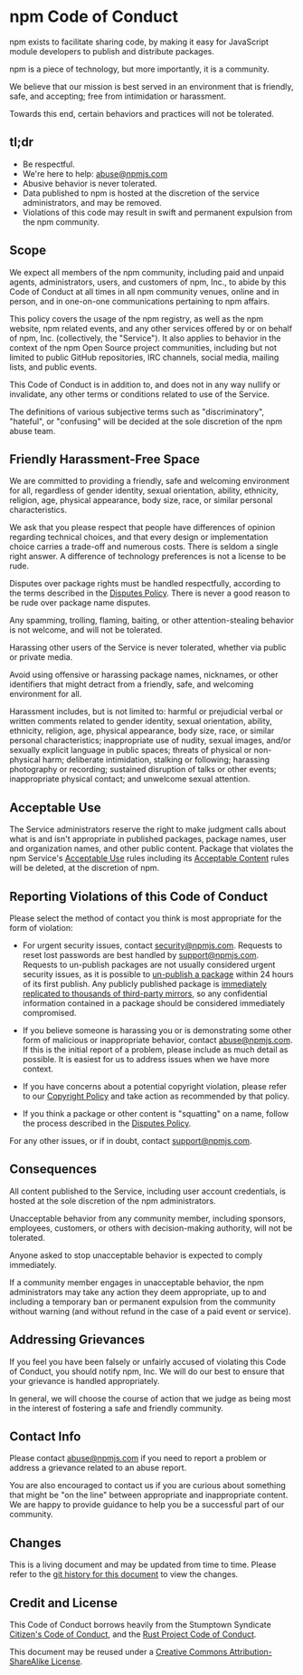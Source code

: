 # npm Code of Conduct

npm exists to facilitate sharing code, by making it easy for
JavaScript module developers to publish and distribute packages.

npm is a piece of technology, but more importantly, it is a community.

We believe that our mission is best served in an environment that is
friendly, safe, and accepting; free from intimidation or harassment.

Towards this end, certain behaviors and practices will not be
tolerated.

## tl;dr

* Be respectful.
* We're here to help: <abuse@npmjs.com>
* Abusive behavior is never tolerated.
* Data published to npm is hosted at the discretion of the service
  administrators, and may be removed.
* Violations of this code may result in swift and permanent expulsion
  from the npm community.

## Scope

We expect all members of the npm community, including paid and unpaid
agents, administrators, users, and customers of npm, Inc., to abide by
this Code of Conduct at all times in all npm community venues, online
and in person, and in one-on-one communications pertaining to npm
affairs.

This policy covers the usage of the npm registry, as well as the npm
website, npm related events, and any other services offered by or on
behalf of npm, Inc. (collectively, the "Service").  It also applies to
behavior in the context of the npm Open Source project communities,
including but not limited to public GitHub repositories, IRC channels,
social media, mailing lists, and public events.

This Code of Conduct is in addition to, and does not in any way
nullify or invalidate, any other terms or conditions related to use of
the Service.

The definitions of various subjective terms such as "discriminatory",
"hateful", or "confusing" will be decided at the sole discretion of
the npm abuse team.

## Friendly Harassment-Free Space

We are committed to providing a friendly, safe and welcoming
environment for all, regardless of gender identity, sexual
orientation, ability, ethnicity, religion, age, physical
appearance, body size, race, or similar personal characteristics.

We ask that you please respect that people have differences of opinion
regarding technical choices, and that every design or implementation
choice carries a trade-off and numerous costs.  There is seldom a
single right answer.  A difference of technology preferences is not a
license to be rude.

Disputes over package rights must be handled respectfully, according
to the terms described in the [Disputes Policy](https://www.npmjs.com/policies/disputes).
There is never a good reason to be rude over package name disputes.

Any spamming, trolling, flaming, baiting, or other attention-stealing
behavior is not welcome, and will not be tolerated.

Harassing other users of the Service is never tolerated, whether via
public or private media.

Avoid using offensive or harassing package names, nicknames, or other
identifiers that might detract from a friendly, safe, and welcoming
environment for all.

Harassment includes, but is not limited to: harmful or prejudicial
verbal or written comments related to gender identity, sexual
orientation, ability, ethnicity, religion, age, physical
appearance, body size, race, or similar personal characteristics;
inappropriate use of nudity, sexual images, and/or sexually explicit
language in public spaces; threats of physical or non-physical harm;
deliberate intimidation, stalking or following; harassing photography
or recording; sustained disruption of talks or other events;
inappropriate physical contact; and unwelcome sexual attention.

## Acceptable Use

The Service administrators reserve the right to make judgment calls
about what is and isn't appropriate in published packages, package names,
user and organization names, and other public content. Package that
violates the npm Service's
[Acceptable Use](https://www.npmjs.com/policies/open-source-terms#acceptable-use)
rules including its
[Acceptable Content](https://www.npmjs.com/policies/open-source-terms#acceptable-use)
rules will be deleted, at the discretion of npm.

## Reporting Violations of this Code of Conduct

Please select the method of contact you think is most appropriate for
the form of violation:

* For urgent security issues, contact <security@npmjs.com>. Requests to
  reset lost passwords are best handled by <support@npmjs.com>. Requests
  to un-publish packages are not usually considered urgent security
  issues, as it is possible to [un-publish a package](https://docs.npmjs.com/cli/unpublish)
  within 24 hours of its first publish. Any publicly published package
  is [immediately replicated to thousands of third-party mirrors](http://blog.npmjs.org/post/101934969510/oh-no-i-accidentally-published-private-data-to),
  so any confidential information contained in a package should be considered 
  immediately compromised.

* If you believe someone is harassing you or is demonstrating
  some other form of malicious or inappropriate behavior, contact
  <abuse@npmjs.com>. If this is the initial report of a problem,
  please include as much detail as possible. It is easiest for us
  to address issues when we have more context.

* If you have concerns about a potential copyright violation,
  please refer to our [Copyright Policy](https://www.npmjs.com/policies/dmca)
  and take action as recommended by that policy.

* If you think a package or other content is "squatting" on a name,
  follow the process described in the
  [Disputes Policy](https://www.npmjs.com/policies/disputes).

For any other issues, or if in doubt, contact <support@npmjs.com>.


## Consequences

All content published to the Service, including user account
credentials, is hosted at the sole discretion of the npm
administrators.

Unacceptable behavior from any community member, including sponsors,
employees, customers, or others with decision-making authority, will
not be tolerated.

Anyone asked to stop unacceptable behavior is expected to comply
immediately.

If a community member engages in unacceptable behavior, the npm
administrators may take any action they deem appropriate, up to and
including a temporary ban or permanent expulsion from the community
without warning (and without refund in the case of a paid event or
service).

## Addressing Grievances

If you feel you have been falsely or unfairly accused of violating
this Code of Conduct, you should notify npm, Inc.  We will do our best
to ensure that your grievance is handled appropriately.

In general, we will choose the course of action that we judge as being
most in the interest of fostering a safe and friendly community.

## Contact Info

Please contact <abuse@npmjs.com> if you need to report a problem or
address a grievance related to an abuse report.

You are also encouraged to contact us if you are curious about
something that might be "on the line" between appropriate and
inappropriate content.  We are happy to provide guidance to help you
be a successful part of our community.

## Changes

This is a living document and may be updated from time to time.
Please refer to the [git history for this
document](https://github.com/npm/policies/commits/master/conduct.md)
to view the changes.

## Credit and License

This Code of Conduct borrows heavily from the Stumptown Syndicate
[Citizen's Code of Conduct](http://citizencodeofconduct.org/), and the
[Rust Project Code of
Conduct](https://www.rust-lang.org/conduct.html).

This document may be reused under a [Creative Commons
Attribution-ShareAlike
License](https://creativecommons.org/licenses/by-sa/4.0/).
